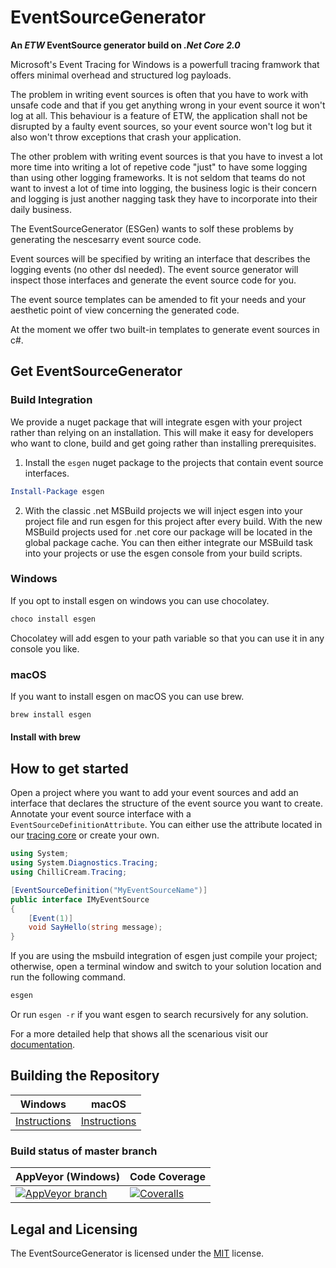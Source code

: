 # EventSourceGenerator

**An *ETW* EventSource generator build on *.Net Core 2.0***

Microsoft's Event Tracing for Windows is a powerfull tracing framwork that offers minimal overhead and structured log payloads.

The problem in writing event sources is often that you have to work with unsafe code and that if you get anything wrong in your event source it won't log at all. This behaviour is a feature of ETW, the application shall not be disrupted by a faulty event sources, so your event source won't log but it also won't throw exceptions that crash your application.

The other problem with writing event sources is that you have to invest a lot more time into writing a lot of repetive code "just" to have some logging than using other logging frameworks. It is not seldom that teams do not want to invest a lot of time into logging, the business logic is their concern and logging is just another nagging task they have to incorporate into their daily business.

The EventSourceGenerator (ESGen) wants to solf these problems by generating the nescesarry event source code.

Event sources will be specified by writing an interface that describes the logging events (no other dsl needed). The event source generator will inspect those interfaces and generate the event source code for you.

The event source templates can be amended to fit your needs and your aesthetic point of view concerning the generated code.

At the moment we offer two built-in templates to generate event sources in c#.

## Get EventSourceGenerator

### Build Integration

We provide a nuget package that will integrate esgen with your project rather than relying on an installation. This will make it easy for developers who want to clone, build and get going rather than installing prerequisites.

1. Install the ```esgen``` nuget package to the projects that contain event source interfaces.

```powershell
Install-Package esgen
```

2. With the classic .net MSBuild projects we will inject esgen into your project file and run esgen for this project after every build. With the new MSBuild projects used for .net core our package will be located in the global package cache. You can then either integrate our MSBuild task into your projects or use the esgen console from your build scripts.

### Windows

If you opt to install esgen on windows you can use chocolatey.

```powershell
choco install esgen
```

Chocolatey will add esgen to your path variable so that you can use it in any console you like.

 
### macOS

If you want to install esgen on macOS you can use brew.

```bash
brew install esgen
```

#### Install with brew

## How to get started

Open a project where you want to add your event sources and add an interface that declares the structure of the event source you want to create. Annotate your event source interface with a ```EventSourceDefinitionAttribute```. You can either use the attribute located in our [tracing core](https://www.nuget.org/packages/ChilliCream.Tracing.Abstractions/1.0.0) or create your own.

```csharp
using System;
using System.Diagnostics.Tracing;
using ChilliCream.Tracing;

[EventSourceDefinition("MyEventSourceName")]
public interface IMyEventSource
{
    [Event(1)]
    void SayHello(string message);
}
```

If you are using the msbuild integration of esgen just compile your project; otherwise, open a terminal window and switch to your solution location and run the following command.

```cmd
esgen
```

Or run ```esgen -r``` if you want esgen to search recursively for any solution.

For a more detailed help that shows all the scenarious visit our [documentation](https://github.com/ChilliCream/EventSourceGenerator-docs/blob/master/README.md).


## Building the Repository

| Windows               | macOS                 |
| --------------------- | --------------------- |
| [Instructions](https://github.com/ChilliCream/EventSourceGenerator-docs/blob/master/build/windows.md)      | [Instructions](https://github.com/ChilliCream/EventSourceGenerator-docs/blob/master/build/macos.md)      |

### Build status of master branch

| AppVeyor (Windows)    | Code Coverage         |
| --------------------- | --------------------- |
| [![AppVeyor branch](https://img.shields.io/appveyor/ci/rstaib/EventSourceGenerator/master.svg)](https://ci.appveyor.com/project/rstaib/eventsourcegenerator) | [![Coveralls](https://img.shields.io/coveralls/ChilliCream/EventSourceGenerator.svg)](https://coveralls.io/github/ChilliCream/EventSourceGenerator?branch=master) |

## Legal and Licensing

The EventSourceGenerator is licensed under the [MIT](LICENSE) license.